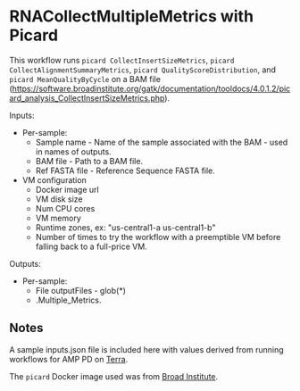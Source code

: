 # RNACollectMultipleMetrics with Picard

This workflow runs `picard CollectInsertSizeMetrics`, `picard CollectAlignmentSummaryMetrics`, `picard QualityScoreDistribution`, and `picard MeanQualityByCycle` on a BAM file
(https://software.broadinstitute.org/gatk/documentation/tooldocs/4.0.1.2/picard_analysis_CollectInsertSizeMetrics.php).

Inputs:
- Per-sample:
  - Sample name - Name of the sample associated with the BAM - used in names of outputs.
  - BAM file - Path to a BAM file.
  - Ref FASTA file - Reference Sequence FASTA file.
- VM configuration
  - Docker image url
  - VM disk size
  - Num CPU cores
  - VM memory
  - Runtime zones, ex: "us-central1-a us-central1-b"
  - Number of times to try the workflow with a preemptible VM before
    falling back to a full-price VM.

Outputs:
- Per-sample:
  - File outputFiles - glob(*)
  - <sample-id>.Multiple_Metrics.<metric>

## Notes
A sample inputs.json file is included here with values derived from running workflows for AMP PD on [Terra](https://app.terra.bio/).

The `picard` Docker image used was from [Broad Institute](https://hub.docker.com/r/broadinstitute/picard).